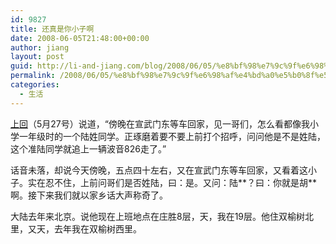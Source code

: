 ```yaml
---
id: 9827
title: 还真是你小子啊
date: 2008-06-05T21:48:00+00:00
author: jiang
layout: post
guid: http://li-and-jiang.com/blog/2008/06/05/%e8%bf%98%e7%9c%9f%e6%98%af%e4%bd%a0%e5%b0%8f%e5%ad%90%e5%95%8a/
permalink: /2008/06/05/%e8%bf%98%e7%9c%9f%e6%98%af%e4%bd%a0%e5%b0%8f%e5%ad%90%e5%95%8a/
categories:
  - 生活
---
```

<a href="http://panshanghu.spaces.live.com/blog/cns!48FF0CB3CA580A89!1717.entry" target="_blank">上回</a>（5月27号）说道，“傍晚在宣武门东等车回家，见一哥们，怎么看都像我小学一年级时的一个陆姓同学。正琢磨着要不要上前打个招呼，问问他是不是姓陆，这个准陆同学就追上一辆波音826走了。” 

话音未落，却说今天傍晚，五点四十左右，又在宣武门东等车回家，又看着这小子。实在忍不住，上前问哥们是否姓陆，曰：是。又问：陆\*\*？曰：你就是胡\*\*啊。接下来我们就以家乡话大声称奇了。 

大陆去年来北京。说他现在上班地点在庄胜8层，天，我在19层。他住双榆树北里，又天，去年我在双榆树西里。